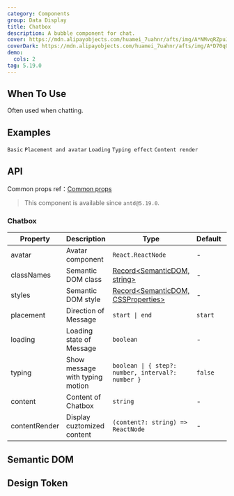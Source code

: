 ```yaml
---
category: Components
group: Data Display
title: Chatbox
description: A bubble component for chat.
cover: https://mdn.alipayobjects.com/huamei_7uahnr/afts/img/A*NMvqRZpuJfQAAAAAAAAAAAAADrJ8AQ/original
coverDark: https://mdn.alipayobjects.com/huamei_7uahnr/afts/img/A*D70qQJJmzhgAAAAAAAAAAAAADrJ8AQ/original
demo:
  cols: 2
tag: 5.19.0
---
```


## When To Use

Often used when chatting.

## Examples

<!-- prettier-ignore -->
<code src="./demo/basic.tsx">Basic</code>
<code src="./demo/avatar-and-placement.tsx">Placement and avatar</code>
<code src="./demo/loading.tsx">Loading</code>
<code src="./demo/typing.tsx">Typing effect</code>
<code src="./demo/contentRender.tsx">Content render</code>

## API

Common props ref：[Common props](/docs/react/common-props)

> This component is available since `antd@5.19.0`.

### Chatbox

| Property | Description | Type | Default | Version |
| --- | --- | --- | --- | --- |
| avatar | Avatar component | `React.ReactNode` | - |  |
| classNames | Semantic DOM class | [Record<SemanticDOM, string>](#semantic-dom) | - |  |
| styles | Semantic DOM style | [Record<SemanticDOM, CSSProperties>](#semantic-dom) | - |  |
| placement | Direction of Message | `start \| end` | `start` |  |
| loading | Loading state of Message | `boolean` | - |  |
| typing | Show message with typing motion | `boolean \| { step?: number, interval?: number }` | `false` |  |
| content | Content of Chatbox | `string` | - |  |
| contentRender | Display cuztomized content | `(content?: string) => ReactNode` | - |  |

## Semantic DOM

<code src="./demo/_semantic.tsx" simplify="true"></code>

## Design Token

<ComponentTokenTable component="Chatbox"></ComponentTokenTable>
